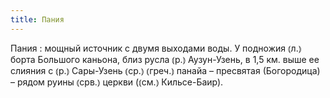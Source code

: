 ```yaml
---
title: Пания
---
```


Пания
: мощный источник с двумя выходами воды. У подножия ⦅л.⦆ борта Большого каньона, близ русла ⦅р.⦆ Аузун-Узень, в 1,5 км. выше ее слияния с ⦅р.⦆ Сары-Узень ⦅ср.⦆ ⦅греч.⦆ панайа – пресвятая (Богородица) – рядом руины ⦅срв.⦆ церкви (⦅см.⦆ Кильсе-Баир).
